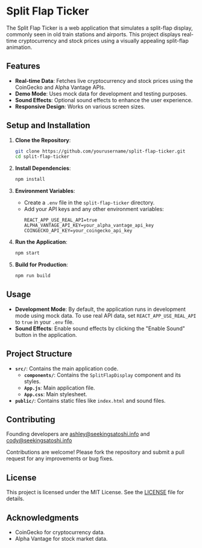 # Split Flap Ticker

The Split Flap Ticker is a web application that simulates a split-flap display, commonly seen in old train stations and airports. This project displays real-time cryptocurrency and stock prices using a visually appealing split-flap animation.

## Features

- **Real-time Data**: Fetches live cryptocurrency and stock prices using the CoinGecko and Alpha Vantage APIs.
- **Demo Mode**: Uses mock data for development and testing purposes.
- **Sound Effects**: Optional sound effects to enhance the user experience.
- **Responsive Design**: Works on various screen sizes.

## Setup and Installation

1. **Clone the Repository**:

   ```bash
   git clone https://github.com/yourusername/split-flap-ticker.git
   cd split-flap-ticker
   ```

2. **Install Dependencies**:

   ```bash
   npm install
   ```

3. **Environment Variables**:

   - Create a `.env` file in the `split-flap-ticker` directory.
   - Add your API keys and any other environment variables:
     ```
     REACT_APP_USE_REAL_API=true
     ALPHA_VANTAGE_API_KEY=your_alpha_vantage_api_key
     COINGECKO_API_KEY=your_coingecko_api_key
     ```

4. **Run the Application**:

   ```bash
   npm start
   ```

5. **Build for Production**:
   ```bash
   npm run build
   ```

## Usage

- **Development Mode**: By default, the application runs in development mode using mock data. To use real API data, set `REACT_APP_USE_REAL_API` to `true` in your `.env` file.
- **Sound Effects**: Enable sound effects by clicking the "Enable Sound" button in the application.

## Project Structure

- **`src/`**: Contains the main application code.
  - **`components/`**: Contains the `SplitFlapDisplay` component and its styles.
  - **`App.js`**: Main application file.
  - **`App.css`**: Main stylesheet.
- **`public/`**: Contains static files like `index.html` and sound files.

## Contributing

Founding developers are ashley@seekingsatoshi.info and cody@seekingsatoshi.info

Contributions are welcome! Please fork the repository and submit a pull request for any improvements or bug fixes.

## License

This project is licensed under the MIT License. See the [LICENSE](LICENSE) file for details.

## Acknowledgments

- CoinGecko for cryptocurrency data.
- Alpha Vantage for stock market data.
